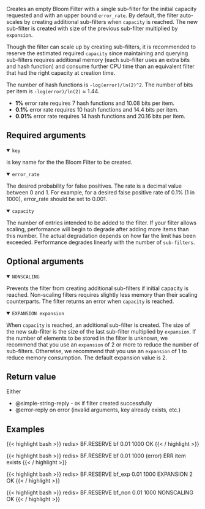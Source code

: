Creates an empty Bloom Filter with a single sub-filter for the initial capacity requested and with an upper bound `error_rate`.
By default, the filter auto-scales by creating additional sub-filters when `capacity` is reached.
The new sub-filter is created with size of the previous sub-filter multiplied by `expansion`.

Though the filter can scale up by creating sub-filters, it is recommended to reserve the estimated required `capacity` since maintaining and querying
sub-filters requires additional memory (each sub-filter uses an extra bits and hash function) and consume  further CPU time than an equivalent filter that had
the right capacity at creation time.

The number of hash functions is `-log(error)/ln(2)^2`.
The number of bits per item is `-log(error)/ln(2)` ≈ 1.44.

* **1%**    error rate requires 7  hash functions and 10.08 bits per item.
* **0.1%**  error rate requires 10 hash functions and 14.4  bits per item.
* **0.01%** error rate requires 14 hash functions and 20.16 bits per item.

## Required arguments

<details open><summary><code>key</code></summary>

is key name for the the Bloom Filter to be created.
</details>

<details open><summary><code>error_rate</code></summary>

The desired probability for false positives. The rate is a decimal value between 0 and 1.
For example, for a desired false positive rate of 0.1% (1 in 1000), error_rate should be set to 0.001.
</details>

<details open><summary><code>capacity</code></summary>

The number of entries intended to be added to the filter.
If your filter allows scaling, performance will begin to degrade after adding more items than this number.
The actual degradation depends on how far the limit has been exceeded. Performance degrades linearly with the number of `sub-filters`.
</details>

## Optional arguments

<details open><summary><code>NONSCALING</code></summary>

Prevents the filter from creating additional sub-filters if initial capacity is reached.
Non-scaling filters requires slightly less memory than their scaling counterparts. The filter returns an error when `capacity` is reached.
</details>

<details open><summary><code>EXPANSION expansion</code></summary>

When `capacity` is reached, an additional sub-filter is created.
The size of the new sub-filter is the size of the last sub-filter multiplied by `expansion`.
If the number of elements to be stored in the filter is unknown, we recommend that you use an `expansion` of 2 or more to reduce the number of sub-filters.
Otherwise, we recommend that you use an `expansion` of 1 to reduce memory consumption. The default expansion value is 2.
</details>

## Return value

Either

- @simple-string-reply - `OK` if filter created successfully
- @error-reply on error (invalid arguments, key already exists, etc.)

## Examples

{{< highlight bash >}}
redis> BF.RESERVE bf 0.01 1000
OK
{{< / highlight >}}

{{< highlight bash >}}
redis> BF.RESERVE bf 0.01 1000
(error) ERR item exists
{{< / highlight >}}

{{< highlight bash >}}
redis> BF.RESERVE bf_exp 0.01 1000 EXPANSION 2
OK
{{< / highlight >}}

{{< highlight bash >}}
redis> BF.RESERVE bf_non 0.01 1000 NONSCALING
OK
{{< / highlight >}}
